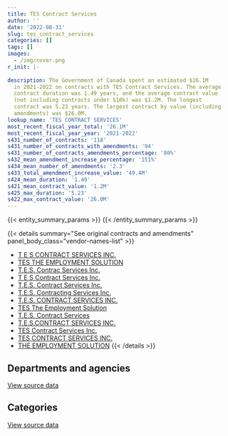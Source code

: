 ```yaml
---
title: TES Contract Services
author: ''
date: '2022-08-31'
slug: tes_contract_services
categories: []
tags: []
images:
  - /img/cover.png
r_init: |-
  
description: The Government of Canada spent an estimated $26.1M
  in 2021-2022 on contracts with TES Contract Services. The average
  contract duration was 1.49 years, and the average contract value
  (not including contracts under $10k) was $1.2M. The longest
  contract was 5.23 years. The largest contract by value (including
  amendments) was $26.0M.
lookup_name: 'TES CONTRACT SERVICES'
most_recent_fiscal_year_total: '26.1M'
most_recent_fiscal_year_year: '2021-2022'
s431_number_of_contracts: '118'
s431_number_of_contracts_with_amendments: '94'
s431_number_of_contracts_amendments_percentage: '80%'
s432_mean_amendment_increase_percentage: '151%'
s434_mean_number_of_amendments: '2.3'
s433_total_amendment_increase_value: '49.4M'
s424_mean_duration: '1.49'
s421_mean_contract_value: '1.2M'
s425_max_duration: '5.23'
s422_max_contract_value: '26.0M'
---
```


<script src="/rmarkdown-libs/htmlwidgets/htmlwidgets.js"></script>
<link href="/rmarkdown-libs/datatables-css/datatables-crosstalk.css" rel="stylesheet" />
<script src="/rmarkdown-libs/datatables-binding/datatables.js"></script>
<script src="/rmarkdown-libs/jquery/jquery-3.6.0.min.js"></script>
<link href="/rmarkdown-libs/dt-core-bootstrap/css/dataTables.bootstrap.min.css" rel="stylesheet" />
<link href="/rmarkdown-libs/dt-core-bootstrap/css/dataTables.bootstrap.extra.css" rel="stylesheet" />
<script src="/rmarkdown-libs/dt-core-bootstrap/js/jquery.dataTables.min.js"></script>
<script src="/rmarkdown-libs/dt-core-bootstrap/js/dataTables.bootstrap.min.js"></script>
<link href="/rmarkdown-libs/crosstalk/css/crosstalk.min.css" rel="stylesheet" />
<script src="/rmarkdown-libs/crosstalk/js/crosstalk.min.js"></script>
<script src="/rmarkdown-libs/htmlwidgets/htmlwidgets.js"></script>
<link href="/rmarkdown-libs/datatables-css/datatables-crosstalk.css" rel="stylesheet" />
<script src="/rmarkdown-libs/datatables-binding/datatables.js"></script>
<script src="/rmarkdown-libs/jquery/jquery-3.6.0.min.js"></script>
<link href="/rmarkdown-libs/dt-core-bootstrap/css/dataTables.bootstrap.min.css" rel="stylesheet" />
<link href="/rmarkdown-libs/dt-core-bootstrap/css/dataTables.bootstrap.extra.css" rel="stylesheet" />
<script src="/rmarkdown-libs/dt-core-bootstrap/js/jquery.dataTables.min.js"></script>
<script src="/rmarkdown-libs/dt-core-bootstrap/js/dataTables.bootstrap.min.js"></script>
<link href="/rmarkdown-libs/crosstalk/css/crosstalk.min.css" rel="stylesheet" />
<script src="/rmarkdown-libs/crosstalk/js/crosstalk.min.js"></script>

{{< entity_summary_params >}}
{{< /entity_summary_params >}}

{{< details summary="See original contracts and amendments" panel_body_class="vendor-names-list" >}}
- [T E S CONTRACT SERVICES INC.](https://search.open.canada.ca/en/ct/?sort=contract_value_f%20desc&page=1&search_text=%22T%20E%20S%20CONTRACT%20SERVICES%20INC.%22)
- [TES THE EMPLOYMENT SOLUTION](https://search.open.canada.ca/en/ct/?sort=contract_value_f%20desc&page=1&search_text=%22TES%20THE%20EMPLOYMENT%20SOLUTION%22)
- [T.E.S. Contrac Services Inc.](https://search.open.canada.ca/en/ct/?sort=contract_value_f%20desc&page=1&search_text=%22T.E.S.%20Contrac%20Services%20Inc.%22)
- [T E S Contract Services Inc.](https://search.open.canada.ca/en/ct/?sort=contract_value_f%20desc&page=1&search_text=%22T%20E%20S%20Contract%20Services%20Inc.%22)
- [T.E.S. Contract Services Inc.](https://search.open.canada.ca/en/ct/?sort=contract_value_f%20desc&page=1&search_text=%22T.E.S.%20Contract%20Services%20Inc.%22)
- [T.E.S. Contracting Services Inc.](https://search.open.canada.ca/en/ct/?sort=contract_value_f%20desc&page=1&search_text=%22T.E.S.%20Contracting%20Services%20Inc.%22)
- [T.E.S. CONTRACT SERVICES INC.](https://search.open.canada.ca/en/ct/?sort=contract_value_f%20desc&page=1&search_text=%22T.E.S.%20CONTRACT%20SERVICES%20INC.%22)
- [TES The Employment Solution](https://search.open.canada.ca/en/ct/?sort=contract_value_f%20desc&page=1&search_text=%22TES%20The%20Employment%20Solution%22)
- [T.E.S. Contract Services](https://search.open.canada.ca/en/ct/?sort=contract_value_f%20desc&page=1&search_text=%22T.E.S.%20Contract%20Services%22)
- [T.E.S.CONTRACT SERVICES INC.](https://search.open.canada.ca/en/ct/?sort=contract_value_f%20desc&page=1&search_text=%22T.E.S.CONTRACT%20SERVICES%20INC.%22)
- [TES Contract Services Inc.](https://search.open.canada.ca/en/ct/?sort=contract_value_f%20desc&page=1&search_text=%22TES%20Contract%20Services%20Inc.%22)
- [TES CONTRACT SERVICES INC.](https://search.open.canada.ca/en/ct/?sort=contract_value_f%20desc&page=1&search_text=%22TES%20CONTRACT%20SERVICES%20INC.%22)
- [THE EMPLOYMENT SOLUTION](https://search.open.canada.ca/en/ct/?sort=contract_value_f%20desc&page=1&search_text=%22THE%20EMPLOYMENT%20SOLUTION%22)
{{< /details >}}

## Departments and agencies

<div id="htmlwidget-1" style="width:100%;height:auto;" class="datatables html-widget"></div>
<script type="application/json" data-for="htmlwidget-1">{"x":{"style":"bootstrap","filter":"none","vertical":false,"data":[["<a href=\"/departments/cas-satj/\">Courts Administration Service<\/a>","<a href=\"/departments/cbsa-asfc/\">Canada Border Services Agency<\/a>","<a href=\"/departments/dfatd-maecd/\">Global Affairs Canada<\/a>","<a href=\"/departments/dnd-mdn/\">National Defence<\/a>","<a href=\"/departments/esdc-edsc/\">Employment and Social Development Canada<\/a>","<a href=\"/departments/nserc-crsng/\">Natural Sciences and Engineering Research Council of Canada<\/a>","<a href=\"/departments/pwgsc-tpsgc/\">Public Services and Procurement Canada<\/a>","<a href=\"/departments/rcmp-grc/\">Royal Canadian Mounted Police<\/a>","<a href=\"/departments/ssc-spc/\">Shared Services Canada<\/a>","<a href=\"/departments/tbs-sct/\">Treasury Board of Canada Secretariat<\/a>","<a href=\"/departments/tc/\">Transport Canada<\/a>"],[null,203558.33,null,800878.17,null,157762.45,null,101875.15,9889165.37,783081.15,209553.26],[190307.86,null,null,592856.37,132070.44,158194.68,null,95455.62,14852605.66,1681301.26,559828.42],[176945.53,null,46129.14,670990.42,2716884.74,157762.45,null,null,9151659.98,1949625.88,558298.83],[null,null,271566.71,362038.98,5189882.38,157762.45,2784754.5,15600.51,15779246.28,933215.26,558298.83]],"container":"<table class=\"table table-striped table-hover row-border order-column display\">\n  <thead>\n    <tr>\n      <th>Department<\/th>\n      <th>2018-2019<\/th>\n      <th>2019-2020<\/th>\n      <th>2020-2021<\/th>\n      <th>2021-2022<\/th>\n    <\/tr>\n  <\/thead>\n<\/table>","options":{"order":[[4,"desc"]],"pageLength":10,"autoWidth":true,"columnDefs":[{"targets":1,"render":"function(data, type, row, meta) {\n    return type !== 'display' ? data : DTWidget.formatCurrency(data, \"$\", 2, 3, \",\", \".\", true, null);\n  }"},{"targets":2,"render":"function(data, type, row, meta) {\n    return type !== 'display' ? data : DTWidget.formatCurrency(data, \"$\", 2, 3, \",\", \".\", true, null);\n  }"},{"targets":3,"render":"function(data, type, row, meta) {\n    return type !== 'display' ? data : DTWidget.formatCurrency(data, \"$\", 2, 3, \",\", \".\", true, null);\n  }"},{"targets":4,"render":"function(data, type, row, meta) {\n    return type !== 'display' ? data : DTWidget.formatCurrency(data, \"$\", 2, 3, \",\", \".\", true, null);\n  }"},{"width":"16%","targets":[1,2,3,4]},{"className":"dt-right","targets":[1,2,3,4]}],"orderClasses":false}},"evals":["options.columnDefs.0.render","options.columnDefs.1.render","options.columnDefs.2.render","options.columnDefs.3.render"],"jsHooks":[]}</script>
<p class="text-right">
<a href="https://github.com/GoC-Spending/contracts-data/tree/main/data/out/vendors/tes_contract_services/summary_by_fiscal_year_by_department.csv" class="source-data-link btn btn-link">View source data</a>
</p>

## Categories

<div id="htmlwidget-2" style="width:100%;height:auto;" class="datatables html-widget"></div>
<script type="application/json" data-for="htmlwidget-2">{"x":{"style":"bootstrap","filter":"none","vertical":false,"data":[["<a href=\"/categories/facilities_and_construction/\">Facilities and construction<\/a>","<a href=\"/categories/office_management/\">Office management<\/a>","<a href=\"/categories/professional_services/\">Professional services<\/a>","<a href=\"/categories/information_technology/\">Information technology<\/a>","<a href=\"/categories/human_capital/\">Human capital<\/a>"],[311191.59,null,489686.59,11344995.72,null],[101828.18,null,5403677.49,12671506.72,85607.92],[181303.83,null,6060852.78,9086943.89,99196.48],[181303.83,2784754.5,6604417.03,16467758.43,14132.1]],"container":"<table class=\"table table-striped table-hover row-border order-column display\">\n  <thead>\n    <tr>\n      <th>Category<\/th>\n      <th>2018-2019<\/th>\n      <th>2019-2020<\/th>\n      <th>2020-2021<\/th>\n      <th>2021-2022<\/th>\n    <\/tr>\n  <\/thead>\n<\/table>","options":{"order":[[4,"desc"]],"dom":"t","pageLength":30,"autoWidth":true,"columnDefs":[{"targets":1,"render":"function(data, type, row, meta) {\n    return type !== 'display' ? data : DTWidget.formatCurrency(data, \"$\", 2, 3, \",\", \".\", true, null);\n  }"},{"targets":2,"render":"function(data, type, row, meta) {\n    return type !== 'display' ? data : DTWidget.formatCurrency(data, \"$\", 2, 3, \",\", \".\", true, null);\n  }"},{"targets":3,"render":"function(data, type, row, meta) {\n    return type !== 'display' ? data : DTWidget.formatCurrency(data, \"$\", 2, 3, \",\", \".\", true, null);\n  }"},{"targets":4,"render":"function(data, type, row, meta) {\n    return type !== 'display' ? data : DTWidget.formatCurrency(data, \"$\", 2, 3, \",\", \".\", true, null);\n  }"},{"width":"16%","targets":[1,2,3,4]},{"className":"dt-right","targets":[1,2,3,4]}],"orderClasses":false,"lengthMenu":[10,25,30,50,100]}},"evals":["options.columnDefs.0.render","options.columnDefs.1.render","options.columnDefs.2.render","options.columnDefs.3.render"],"jsHooks":[]}</script>
<p class="text-right">
<a href="https://github.com/GoC-Spending/contracts-data/tree/main/data/out/vendors/tes_contract_services/summary_by_fiscal_year_by_category.csv" class="source-data-link btn btn-link">View source data</a>
</p>
